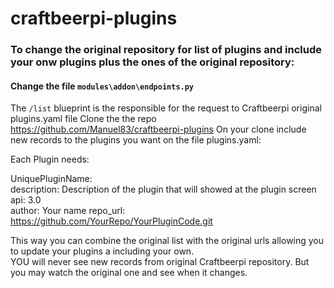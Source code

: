 # craftbeerpi-plugins

### To change the original repository for list of plugins and include your onw plugins plus the ones of the original repository:

#### Change the file `modules\addon\endpoints.py`
The `/list` blueprint is the responsible for the request to Craftbeerpi original plugins.yaml file
Clone the the repo https://github.com/Manuel83/craftbeerpi-plugins
On your clone include new records to the plugins you want on the file plugins.yaml:

Each Plugin needs:

UniquePluginName:   
  description: Description of the plugin that will showed at the plugin screen  
  api: 3.0  
  author: Your name 
  repo_url: https://github.com/YourRepo/YourPluginCode.git  

  This way you can combine the original list with the original urls allowing you to update your plugins a including your own.   
  YOU will never see new records from original Craftbeerpi repository. But you may watch the original one and see when it changes.
